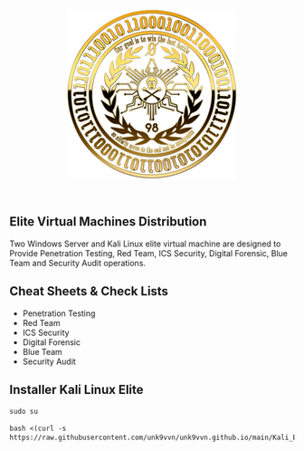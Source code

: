 <div align=center markdown="1">

![Unk9_Logo](https://raw.githubusercontent.com/unk9vvn/unk9vvn.github.io/main/logo.png)

</div>
<br>
</div>

## Elite Virtual Machines Distribution
Two Windows Server and Kali Linux elite virtual machine are designed to Provide Penetration Testing, Red Team, ICS Security, Digital Forensic, Blue Team and Security Audit operations.

## Cheat Sheets & Check Lists
* Penetration Testing
* Red Team
* ICS Security
* Digital Forensic
* Blue Team
* Security Audit

## Installer Kali Linux Elite
```
sudo su
```
```
bash <(curl -s https://raw.githubusercontent.com/unk9vvn/unk9vvn.github.io/main/Kali_Elite.sh)
```
